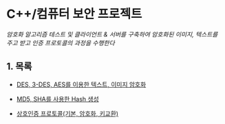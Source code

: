 # C++/컴퓨터 보안 프로젝트

*암호화 알고리즘 테스트 및 클라이언트 & 서버를 구축하여 암호화된 이미지, 텍스트를 주고 받고 인증 프로토콜의 과정을 수행한다*

## 1. 목록

- [DES, 3-DES, AES를 이용한 텍스트, 이미지 암호화](https://github.com/wjsrlahrlco1998/C-Security-project/tree/master/Block_encryption)
- [MD5, SHA를 사용한 Hash 생성](https://github.com/wjsrlahrlco1998/C-Security-project/tree/master/Create_Hash)

- [상호인증 프로토콜(기본, 암호화, 키교환)](https://github.com/wjsrlahrlco1998/C-Security-project/tree/master/Certification_protocol)